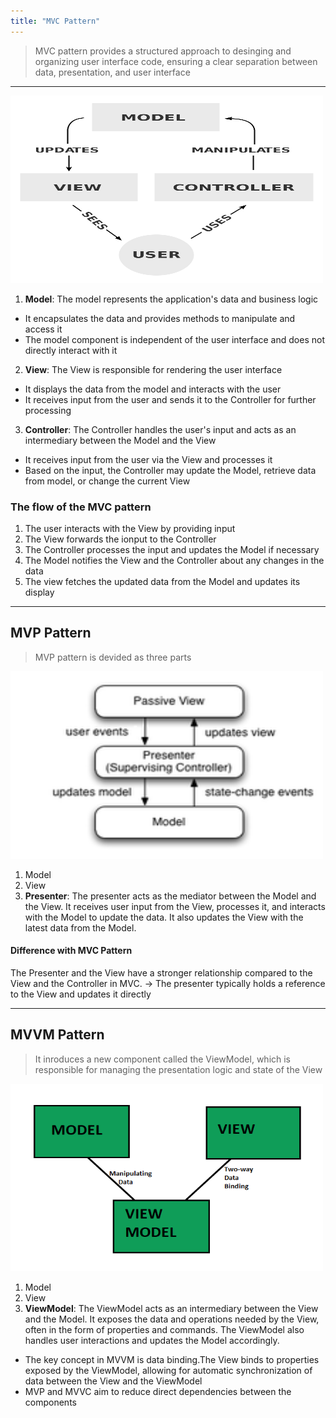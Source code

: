 ```yaml
---
title: "MVC Pattern"
---
```


> MVC pattern provides a structured approach to desinging and organizing user interface code, ensuring a clear separation between data, presentation, and user interface

<hr>

<img src="../assets/mvcdia.png" width=500vw height=300vw>

1. **Model**: The model represents the application's data and business logic
- It encapsulates the data and provides methods to manipulate and access it
- The model component is independent of the user interface and does not directly interact with it
2. **View**: The View is responsible for rendering the user interface
- It displays the data from the model and interacts with the user
- It receives input from the user and sends it to the Controller for further processing
3. **Controller**: The Controller handles the user's input and acts as an intermediary between the Model and the View
- It receives input from the user via the View and processes it
- Based on the input, the Controller may update the Model, retrieve data from model, or change the current View

### The flow of the MVC pattern
1. The user interacts with the View by providing input
2. The View forwards the ionput to the Controller
3. The Controller processes the input and updates the Model if necessary
4. The Model notifies the View and the Controller about any changes in the data
5. The view fetches the updated data from the Model and updates its display

<hr>

## MVP Pattern
> MVP pattern is devided as three parts

<img src="../assets/mvpdia.png" width=500vw height=300vw>

1. Model
2. View
3. **Presenter**: The presenter acts as the mediator between the Model and the View. It receives user input from the View, processes it, and interacts with the Model to update the data. It also updates the View with the latest data from the Model.

#### Difference with MVC Pattern
The Presenter and the View have a stronger relationship compared to the View and the Controller in MVC. 
-> The presenter typically holds a reference to the View and updates it directly

<hr>

## MVVM Pattern

> It inroduces a new component called the ViewModel, which is responsible for managing the presentation logic and state of the View

<img src="../assets/mvvmdia.png" width=500vw height=300vw>

1. Model
2. View
3. **ViewModel**: The ViewModel acts as an intermediary between the View and the Model. It exposes the data and operations needed by the View, often in the form of properties and commands. The ViewModel also handles user interactions and updates the Model accordingly.

- The key concept in MVVM is data binding.The View binds to properties exposed by the ViewModel, allowing for automatic synchronization of data between the View and the ViewModel
- MVP and MVVC aim to reduce direct dependencies between the components